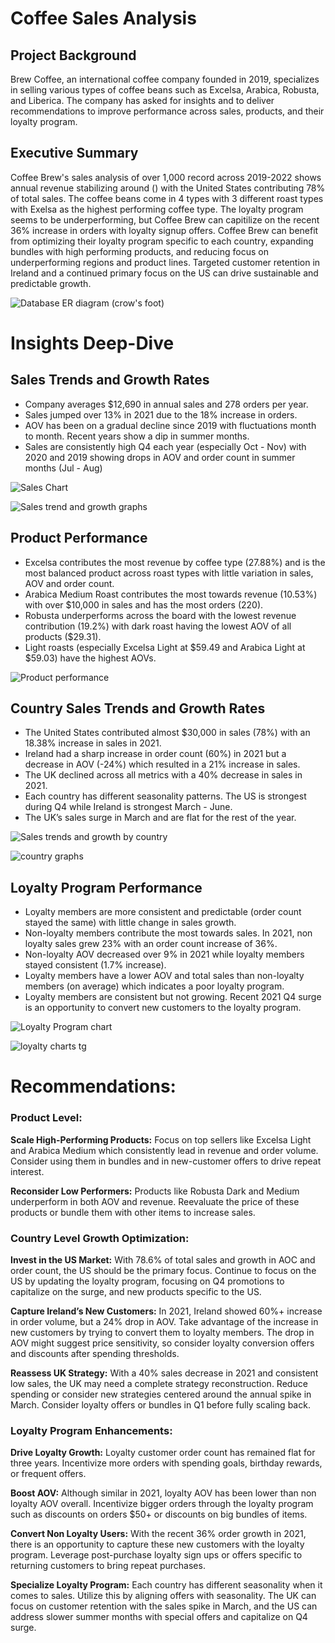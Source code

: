 # Coffee Sales Analysis

## Project Background
Brew Coffee, an international coffee company founded in 2019, specializes in selling various types of coffee beans such as Excelsa, Arabica, Robusta, and Liberica. The company has asked for insights and to deliver recommendations to improve performance across sales, products, and their loyalty program.

## Executive Summary
Coffee Brew's sales analysis of over 1,000 record across 2019-2022 shows annual revenue stabilizing around () with the United States contributing 78% of total sales. The coffee beans come in 4 types with 3 different roast types with Exelsa as the highest performing coffee type. The loyalty program seems to be underperforming, but Coffee Brew can capitilize on the recent 36% increase in orders with loyalty signup offers. Coffee Brew can benefit from optimizing their loyalty program specific to each country, expanding bundles with high performing products, and reducing focus on underperforming regions and product lines. Targeted customer retention in Ireland and a continued primary focus on the US can drive sustainable and predictable growth. 

![Database ER diagram (crow's foot)](https://github.com/user-attachments/assets/69972fe7-d5b0-4733-bb24-f17a2e74a22e)

# Insights Deep-Dive

## Sales Trends and Growth Rates
- Company averages $12,690 in annual sales and 278 orders per year.
- Sales jumped over 13% in 2021 due to the 18% increase in orders. 
- AOV has been on a gradual decline since 2019 with fluctuations month to month. Recent years show a dip in summer months.
- Sales are consistently high Q4 each year (especially Oct - Nov) with 2020 and 2019 showing drops in AOV and order count in summer months (Jul - Aug)

![Sales Chart](https://github.com/user-attachments/assets/7cdac6e2-fbbc-4ea0-9deb-c14717cb9581)

![Sales trend and growth graphs](https://github.com/user-attachments/assets/83bad0d7-dd73-4a6e-9012-275372a6b9bf)

## Product Performance
- Excelsa contributes the most revenue by coffee type (27.88%) and is the most balanced product across roast types with little variation in sales, AOV and order count.
- Arabica Medium Roast contributes the most towards revenue (10.53%) with over $10,000 in sales and has the most orders (220).
- Robusta underperforms across the board with the lowest revenue contribution (19.2%) with dark roast having the lowest AOV of all products ($29.31).
- Light roasts (especially Excelsa Light at $59.49 and Arabica Light at $59.03) have the highest AOVs.


![Product performance](https://github.com/user-attachments/assets/d75c9c1e-52bc-4c4e-9799-e8fabaa2a17a)

## Country Sales Trends and Growth Rates
- The United States contributed almost $30,000 in sales (78%) with an 18.38% increase in sales in 2021.
- Ireland had a sharp increase in order count (60%) in 2021 but a decrease in AOV (-24%) which resulted in a 21% increase in sales. 
- The UK declined across all metrics with a 40% decrease in sales in 2021. 
- Each country has different seasonality patterns. The US is strongest during Q4 while Ireland is strongest March - June.
- The UK’s sales surge in March and are flat for the rest of the year. 

![Sales trends and growth by country](https://github.com/user-attachments/assets/e07ba683-ed27-4685-a13f-59ab405fff09)

![country graphs ](https://github.com/user-attachments/assets/d8ea6180-f074-4ef0-8636-00e43b5189fe)

## Loyalty Program Performance
- Loyalty members are more consistent and predictable (order count stayed the same) with little change in sales growth.
- Non-loyalty members contribute the most towards sales. In 2021, non loyalty sales grew 23% with an order count increase of 36%.
- Non-loyalty AOV decreased over 9% in 2021 while loyalty members stayed consistent (1.7% increase).
- Loyalty members have a lower AOV and total sales than non-loyalty members (on average) which indicates a poor loyalty program. 
- Loyalty members are consistent but not growing. Recent 2021 Q4 surge is an opportunity to convert new customers to the loyalty program.

![Loyalty Program chart](https://github.com/user-attachments/assets/aed296d3-eba8-42c2-a809-d07f27ce9783)

![loyalty charts tg](https://github.com/user-attachments/assets/4b6437dd-5e19-451a-b949-4c1611dd0100)

# Recommendations: 
### Product Level:
**Scale High-Performing Products:** Focus on top sellers like Excelsa Light and Arabica Medium which consistently lead in revenue and order volume. Consider using them in bundles and in new-customer offers to drive repeat interest. 

**Reconsider Low Performers:** Products like Robusta Dark and Medium underperform in both AOV and revenue. Reevaluate the price of these products or bundle them with other items to increase sales. 

### Country Level Growth Optimization:
**Invest in the US Market:** With 78.6% of total sales and growth in AOC and order count, the US should be the primary focus. Continue to focus on the US by updating the loyalty program, focusing on Q4 promotions to capitalize on the surge, and new products specific to the US.

**Capture Ireland’s New Customers:** In 2021, Ireland showed 60%+ increase in order volume, but a 24% drop in AOV. Take advantage of the increase in new customers by trying to convert them to loyalty members. The drop in AOV might suggest price sensitivity, so consider loyalty conversion offers and discounts after spending thresholds. 

**Reassess UK Strategy:** With a 40% sales decrease in 2021 and consistent low sales, the UK may need a complete strategy reconstruction. Reduce spending or consider new strategies centered around the annual spike in March. Consider loyalty offers or bundles in Q1 before fully scaling back. 

### Loyalty Program Enhancements:
**Drive Loyalty Growth:** Loyalty customer order count has remained flat for three years. Incentivize more orders with spending goals, birthday rewards, or frequent offers.

**Boost AOV:** Although similar in 2021, loyalty AOV has been lower than non loyalty AOV overall. Incentivize bigger orders through the loyalty program such as discounts on orders $50+ or discounts on big bundles of items.

**Convert Non Loyalty Users:** With the recent 36% order growth in 2021, there is an opportunity to capture these new customers with the loyalty program. Leverage post-purchase loyalty sign ups or offers specific to returning customers to bring repeat purchases. 

**Specialize Loyalty Program:** Each country has different seasonality when it comes to sales. Utilize this by aligning offers with seasonality. The UK can focus on customer retention with the sales spike in March, and the US can address slower summer months with special offers and capitalize on Q4 surge.




